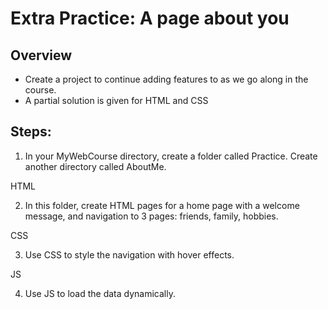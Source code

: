 # Extra Practice: A page about you

## Overview
* Create a project to continue adding features to as we go along in the course.
* A partial solution is given for HTML and CSS


## Steps:
1. In your MyWebCourse directory, create a folder called Practice. Create another directory called AboutMe.
   
HTML

2. In this folder, create HTML pages for a home page with a welcome message, and navigation to 3 pages: friends, family, hobbies.

CSS

3. Use CSS to style the navigation with hover effects.

JS

4. Use JS to load the data dynamically.


